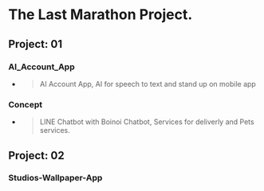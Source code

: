 # The Last Marathon Project.
## Project: 01 
 ### AI_Account_App 
* > AI Account App, AI for speech to text and stand up on mobile app

 ### Concept 
* > LINE Chatbot with Boinoi Chatbot, Services for deliverly and Pets services.

## Project: 02 
 ### Studios-Wallpaper-App
